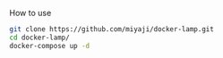 How to use

```bash
git clone https://github.com/miyaji/docker-lamp.git
cd docker-lamp/
docker-compose up -d
```
